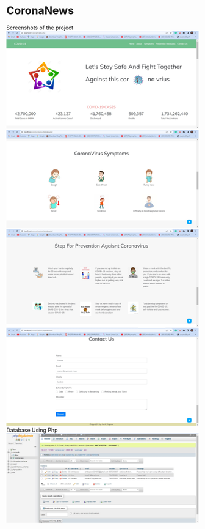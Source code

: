 ﻿# CoronaNews
 Screenshots of the project
![alt text]( https://github.com/AmitKapor/CoronaNews/blob/master/Screenshots/ss1.jpg?raw=true)
![alt text](https://github.com/AmitKapor/CoronaNews/blob/master/Screenshots/ss2.jpg?raw=true)
![alt text](https://github.com/AmitKapor/CoronaNews/blob/master/Screenshots/ss3.jpg?raw=true)
![alt text](https://github.com/AmitKapor/CoronaNews/blob/master/Screenshots/ss4.jpg?raw=true)
Database Using Php
![alt text](https://github.com/AmitKapor/CoronaNews/blob/master/Screenshots/ss5.jpg?raw=true)
